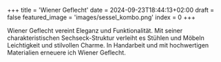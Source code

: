 +++
title = 'Wiener Geflecht'
date = 2024-09-23T18:44:13+02:00
draft = false
featured_image = 'images/sessel_kombo.png'
index = 0
+++

Wiener Geflecht vereint Eleganz und Funktionalität. Mit seiner charakteristischen Sechseck-Struktur verleiht es Stühlen und Möbeln Leichtigkeit und stilvollen Charme. In Handarbeit und mit hochwertigen Materialien erneuere ich Wiener Geflecht.


